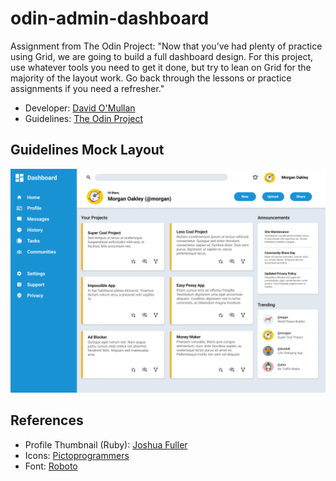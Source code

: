 # odin-admin-dashboard

Assignment from The Odin Project:
"Now that you’ve had plenty of practice using Grid, we are going to build a full dashboard design. For this project, use whatever tools you need to get it done, but try to lean on Grid for the majority of the layout work. Go back through the lessons or practice assignments if you need a refresher."

- Developer: [David O'Mullan](https://github.com/davidomullan/)
- Guidelines: [The Odin Project](https://www.theodinproject.com/lessons/intermediate-html-and-css-admin-dashboard)


## Guidelines Mock Layout
![Guidelines Mock Layout](images/mock-dashboard-project.png)

## References
- Profile Thumbnail (Ruby): [Joshua Fuller](https://unsplash.com/photos/selective-focus-photography-of-faceted-red-gemstone-p8w7krXVY1k)
- Icons: [Pictoprogrammers](https://pictogrammers.com/library/mdi/)
- Font: [Roboto](https://fonts.google.com/specimen/Roboto)
